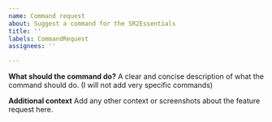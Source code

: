 ```yaml
---
name: Command request
about: Suggest a command for the SR2Essentials
title: ''
labels: CommandRequest
assignees: ''

---
```


**What should the command do?**
A clear and concise description of what the command should do. (I will not add very specific commands)

**Additional context**
Add any other context or screenshots about the feature request here.
